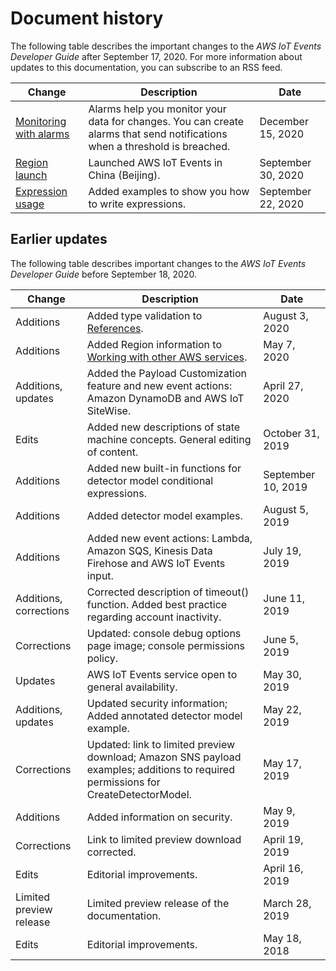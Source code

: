 # Document history<a name="doc-history"></a>

The following table describes the important changes to the *AWS IoT Events Developer Guide* after September 17, 2020\. For more information about updates to this documentation, you can subscribe to an RSS feed\.

| Change | Description | Date | 
| --- |--- |--- |
| [Monitoring with alarms](https://docs.aws.amazon.com/iotevents/latest/developerguide/iotevents-alarms.html) | Alarms help you monitor your data for changes\. You can create alarms that send notifications when a threshold is breached\. | December 15, 2020 | 
| [Region launch](https://docs.aws.amazon.com/general/latest/gr/iot-events.html) | Launched AWS IoT Events in China \(Beijing\)\. | September 30, 2020 | 
| [Expression usage](https://docs.aws.amazon.com/iotevents/latest/developerguide/expression-usage.html) | Added examples to show you how to write expressions\. | September 22, 2020 | 

## Earlier updates<a name="doc-history-archive"></a>

The following table describes important changes to the *AWS IoT Events Developer Guide* before September 18, 2020\.


| Change | Description | Date | 
| --- | --- | --- | 
| Additions | Added type validation to [References](iotevents-expressions.md#expression-reference)\. | August 3, 2020 | 
| Additions | Added Region information to [Working with other AWS services](iotevents-other-aws-services.md)\. | May 7, 2020 | 
| Additions, updates | Added the Payload Customization feature and new event actions: Amazon DynamoDB and AWS IoT SiteWise\. | April 27, 2020 | 
| Edits | Added new descriptions of state machine concepts\. General editing of content\. | October 31, 2019 | 
| Additions | Added new built\-in functions for detector model conditional expressions\. | September 10, 2019 | 
| Additions | Added detector model examples\. | August 5, 2019 | 
| Additions | Added new event actions: Lambda, Amazon SQS, Kinesis Data Firehose and AWS IoT Events input\. | July 19, 2019 | 
| Additions, corrections | Corrected description of timeout\(\) function\. Added best practice regarding account inactivity\. | June 11, 2019 | 
| Corrections | Updated: console debug options page image; console permissions policy\. | June 5, 2019 | 
| Updates | AWS IoT Events service open to general availability\. | May 30, 2019 | 
| Additions, updates | Updated security information; Added annotated detector model example\. | May 22, 2019 | 
| Corrections | Updated: link to limited preview download; Amazon SNS payload examples; additions to required permissions for CreateDetectorModel\. | May 17, 2019 | 
| Additions | Added information on security\. | May 9, 2019 | 
| Corrections | Link to limited preview download corrected\. | April 19, 2019 | 
| Edits | Editorial improvements\. | April 16, 2019 | 
| Limited preview release | Limited preview release of the documentation\. | March 28, 2019 | 
| Edits | Editorial improvements\. | May 18, 2018 | 